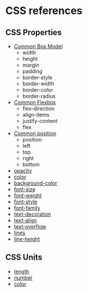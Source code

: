 # CSS references

## CSS Properties

* [Common Box Model](../common-style.md)
  * width
  * height
  * margin
  * padding
  * border-style
  * border-width
  * border-color
  * border-radius
* [Common Flexbox](../common-style.md)
  * flex-direction
  * align-items
  * justify-content
  * flex
* [Common position](../common-style.md)
  * position
  * left
  * top
  * right
  * bottom
* [opacity](opacity.md)
* [color](color.md)
* [background-color](background-color.md)
* [font-size](font-size.md)
* [font-weight](font-weight.md)
* [font-style](font-style.md)
* [font-family](font-family.md)
* [text-decoration](text-decoration.md)
* [text-align](text-align.md)
* [text-overflow](text-overflow.md)
* [lines](lines.md)
* [line-height](line-height.md)

## CSS Units

* [length](./units.md)
* [number](./units.md)
* [color](./units.md)
